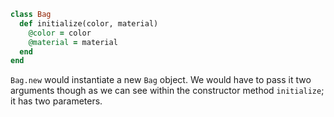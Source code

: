 ```ruby
class Bag
  def initialize(color, material)
    @color = color
    @material = material
  end
end
```

`Bag.new` would instantiate a new `Bag` object. We would have to pass it two arguments though as we can see within the constructor method `initialize`; it has two parameters.

